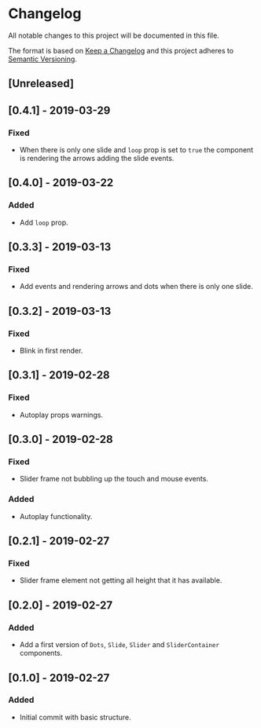 # Changelog

All notable changes to this project will be documented in this file.

The format is based on [Keep a Changelog](http://keepachangelog.com/en/1.0.0/)
and this project adheres to [Semantic Versioning](http://semver.org/spec/v2.0.0.html).

## [Unreleased]

## [0.4.1] - 2019-03-29
### Fixed
- When there is only one slide and `loop` prop is set to `true` the component is rendering the arrows adding the slide events.

## [0.4.0] - 2019-03-22
### Added
- Add `loop` prop.

## [0.3.3] - 2019-03-13
### Fixed
- Add events and rendering arrows and dots when there is only one slide.

## [0.3.2] - 2019-03-13
### Fixed
- Blink in first render.

## [0.3.1] - 2019-02-28
### Fixed
- Autoplay props warnings.

## [0.3.0] - 2019-02-28
### Fixed
- Slider frame not bubbling up the touch and mouse events.

### Added
- Autoplay functionality.

## [0.2.1] - 2019-02-27
### Fixed
- Slider frame element not getting all height that it has available.

## [0.2.0] - 2019-02-27
### Added
- Add a first version of `Dots`, `Slide`, `Slider` and `SliderContainer` components.

## [0.1.0] - 2019-02-27
### Added
- Initial commit with basic structure.
